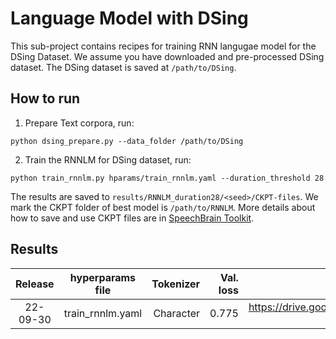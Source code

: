 # Language Model with DSing
This sub-project contains recipes for training RNN langugae model for the DSing Dataset. We assume you have downloaded and pre-processed DSing dataset. The DSing dataset is saved at `/path/to/DSing`.

## How to run

1. Prepare Text corpora, run:
```
python dsing_prepare.py --data_folder /path/to/DSing
```

2. Train the RNNLM for DSing dataset, run:
```
python train_rnnlm.py hparams/train_rnnlm.yaml --duration_threshold 28
```
The results are saved to `results/RNNLM_duration28/<seed>/CKPT-files`. We mark the CKPT folder of best model is `/path/to/RNNLM`. More details about how to save and use CKPT files are in [SpeechBrain Toolkit](https://speechbrain.github.io).


## Results
| Release | hyperparams file | Tokenizer | Val. loss | Model link | GPUs |
|:-------------:|:---------------------------:| -----:| -----:| --------:| :-----------:|
| 22-09-30 | train_rnnlm.yaml |  Character | 0.775 | https://drive.google.com/drive/folders/1lt72ZznNAaHxjNtBbHPbyoxfYHWlWogY?usp=sharing | 1xA5000 23GB |